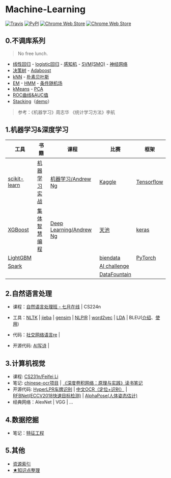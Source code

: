 # Machine-Learning

[![Travis](https://img.shields.io/travis/rust-lang/rust.svg)](https://github.com/fire717/Machine-Learning) [![PyPI](https://img.shields.io/pypi/pyversions/Django.svg)](https://github.com/fire717/Machine-Learning) [![Chrome Web Store](https://img.shields.io/chrome-web-store/price/nimelepbpejjlbmoobocpfnjhihnpked.svg)](https://github.com/fire717/Machine-Learning) [![Chrome Web Store](https://img.shields.io/chrome-web-store/stars/nimelepbpejjlbmoobocpfnjhihnpked.svg)](https://github.com/fire717/Machine-Learning)

## 0.不调库系列 
> No free lunch.

* [线性回归](/mine/ex1_py_liner.ipynb) - [logistic回归](/mine/LR.ipynb) - [感知机](/mine/perceptron.ipynb) - [SVM(SMO)](/mine/SVM.ipynb) - [神经网络](/mine/NN.ipynb) 
* [决策树](/mine/DecisionTree.ipynb) - [Adaboost](/mine/Adaboost.ipynb) 
* [kNN](/mine/kNN.ipynb) - [朴素贝叶斯](/mine/NaiveBayes.ipynb)
* [EM](/mine/EM.ipynb) - [HMM](/mine/HMM.ipynb) - [条件随机场](/mine/CRF.ipynb)
* [kMeans](/mine/kMeans.ipynb) - [PCA](/mine/PCA.ipynb)
* [ROC曲线&AUC值](/mine/ROC_AUC.ipynb)
* [Stacking](./mine/Stacking.py)（[demo](/mine/tryStacking.ipynb)）

> 参考：《机器学习》周志华  《统计学习方法》李航

## 1.机器学习&深度学习

  工具   |     书籍      |    课程     |    比赛 |   框架
---------|---------------|-------------|-------- |---------
 [scikit-learn](/tools/scikit-learn)| [机器学习实战](/ML_in_action)  | [机器学习/Andrew Ng](/coursera_ML)      | [Kaggle](/challenge/kaggle) | [Tensorflow](/tools/tensorflow)
  [XGBoost](/tools/xgboost)  | [集体智慧编程](/JTZHBC)     | [Deep Learning/Andrew Ng](/DL_AndrewNg) | [天池](/challenge/tianchi) | [keras](/tools/keras)
 [LightGBM](/tools/lightgbm) |      |      | [biendata](/challenge/biendata) |  [PyTorch](/tools/pytorch)
[Spark](/tools/spark)|  |  | [AI challenge](/challenge/AIchallenge) |
|  |  |  |  [DataFountain](/challenge/DataFountain)  |

## 2.自然语言处理
* 课程：[自然语言处理班 - 七月在线](/NLP/qiyuezaixian) | CS224n
* 工具：[NLTK](/NLP/nltk) | [jieba](/NLP/jieba) | [gensim](/NLP/gensim) | [NLPIR](/NLP/NLPIR) | [word2vec](/NLP/word2vec) | [LDA](./NLP/lda) | BLEU([介绍](https://blog.csdn.net/qq_31584157/article/details/77709454)、[使用](https://cloud.tencent.com/developer/article/1042161))

* 代码：[社交网络语言re](/NLP/code/re.ipynb) |
* 开源代码: [AI写诗](https://github.com/jinfagang/tensorflow_poems) | 

## 3.计算机视觉
* 课程: [CS231n/Feifei Li](/cs231n) 
* 笔记: [chinese-ocr项目](/cv/note/chineseocr-ctpn-densenet.md) | [《深度卷积网络：原理与实践》读书笔记](./cv/note/DCNN_book_note.md)
* 开源代码: [HyperLPR车牌识别](https://github.com/zeusees/HyperLPR) | [中文OCR（定位+识别）](https://github.com/chineseocr/chineseocr) | [RFBNet(ECCV2018快速目标检测)](https://github.com/ruinmessi/RFBNet) | [AlphaPose(人体姿态估计)](https://github.com/MVIG-SJTU/AlphaPose)
* 经典网络：AlexNet | VGG | ...

## 4.数据挖掘
* 笔记：[特征工程](/other/note/FeatureEngneering.md)

## 5.其他
* [资源索引](/other/infos)
* [★知识点整理](/other/mlthings.md)




